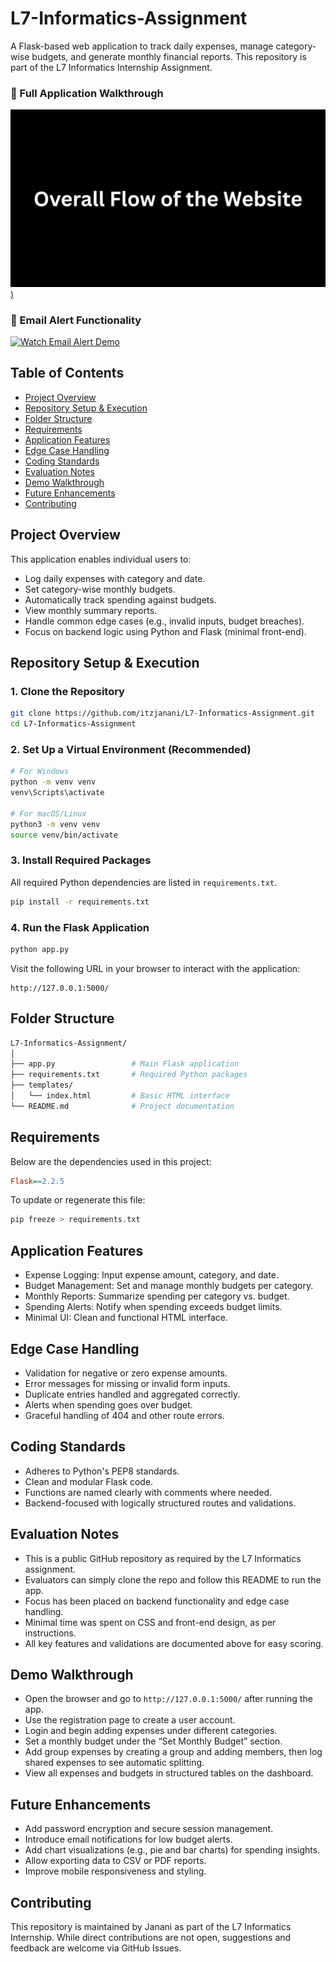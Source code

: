 
# L7-Informatics-Assignment

A Flask-based web application to track daily expenses, manage category-wise budgets, and generate monthly financial reports. This repository is part of the L7 Informatics Internship Assignment.

### 🔹 Full Application Walkthrough  
[![Watch the Full Demo](https://raw.githubusercontent.com/itzjanani/L7-Informatics-Assignment/refs/heads/main/demo/Overall%20Flow%20of%20the%20Website.png))](https://youtu.be/mKalzQkTQmY)

### 🔹 Email Alert Functionality  
[![Watch Email Alert Demo](https://img.youtube.com/vi/VIDEO_ID_2/0.jpg)](https://youtu.be/Wf00dvAKbz0)

## Table of Contents

- [Project Overview](#project-overview)
- [Repository Setup & Execution](#repository-setup--execution)
- [Folder Structure](#folder-structure)
- [Requirements](#requirements)
- [Application Features](#application-features)
- [Edge Case Handling](#edge-case-handling)
- [Coding Standards](#coding-standards)
- [Evaluation Notes](#evaluation-notes)
- [Demo Walkthrough](#demo-walkthrough)
- [Future Enhancements](#future-enhancements)
- [Contributing](#contributing)

## Project Overview

This application enables individual users to:

- Log daily expenses with category and date.
- Set category-wise monthly budgets.
- Automatically track spending against budgets.
- View monthly summary reports.
- Handle common edge cases (e.g., invalid inputs, budget breaches).
- Focus on backend logic using Python and Flask (minimal front-end).

## Repository Setup & Execution

### 1. Clone the Repository

```bash
git clone https://github.com/itzjanani/L7-Informatics-Assignment.git
cd L7-Informatics-Assignment
```

### 2. Set Up a Virtual Environment (Recommended)

```bash
# For Windows
python -m venv venv
venv\Scripts\activate

# For macOS/Linux
python3 -m venv venv
source venv/bin/activate
```

### 3. Install Required Packages

All required Python dependencies are listed in `requirements.txt`.

```bash
pip install -r requirements.txt
```

### 4. Run the Flask Application

```bash
python app.py
```

Visit the following URL in your browser to interact with the application:

```
http://127.0.0.1:5000/
```

## Folder Structure

```bash
L7-Informatics-Assignment/
│
├── app.py                 # Main Flask application
├── requirements.txt       # Required Python packages
├── templates/
│   └── index.html         # Basic HTML interface
└── README.md              # Project documentation
```

## Requirements

Below are the dependencies used in this project:

```ini
Flask==2.2.5
```

To update or regenerate this file:

```bash
pip freeze > requirements.txt
```

## Application Features

- Expense Logging: Input expense amount, category, and date.
- Budget Management: Set and manage monthly budgets per category.
- Monthly Reports: Summarize spending per category vs. budget.
- Spending Alerts: Notify when spending exceeds budget limits.
- Minimal UI: Clean and functional HTML interface.

## Edge Case Handling

- Validation for negative or zero expense amounts.
- Error messages for missing or invalid form inputs.
- Duplicate entries handled and aggregated correctly.
- Alerts when spending goes over budget.
- Graceful handling of 404 and other route errors.

## Coding Standards

- Adheres to Python's PEP8 standards.
- Clean and modular Flask code.
- Functions are named clearly with comments where needed.
- Backend-focused with logically structured routes and validations.

## Evaluation Notes

- This is a public GitHub repository as required by the L7 Informatics assignment.
- Evaluators can simply clone the repo and follow this README to run the app.
- Focus has been placed on backend functionality and edge case handling.
- Minimal time was spent on CSS and front-end design, as per instructions.
- All key features and validations are documented above for easy scoring.

## Demo Walkthrough

- Open the browser and go to `http://127.0.0.1:5000/` after running the app.
- Use the registration page to create a user account.
- Login and begin adding expenses under different categories.
- Set a monthly budget under the “Set Monthly Budget” section.
- Add group expenses by creating a group and adding members, then log shared expenses to see automatic splitting.
- View all expenses and budgets in structured tables on the dashboard.

## Future Enhancements

- Add password encryption and secure session management.
- Introduce email notifications for low budget alerts.
- Add chart visualizations (e.g., pie and bar charts) for spending insights.
- Allow exporting data to CSV or PDF reports.
- Improve mobile responsiveness and styling.

## Contributing

This repository is maintained by Janani as part of the L7 Informatics Internship. While direct contributions are not open, suggestions and feedback are welcome via GitHub Issues.

